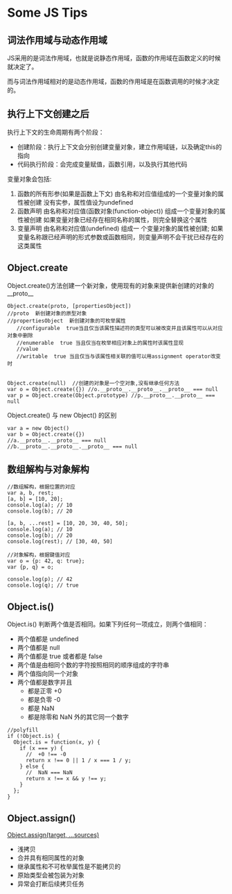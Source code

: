 # Some JS Tips

## 词法作用域与动态作用域

JS采用的是词法作用域，也就是说静态作用域，函数的作用域在函数定义的时候就决定了。

而与词法作用域相对的是动态作用域，函数的作用域是在函数调用的时候才决定的。

## 执行上下文创建之后

执行上下文的生命周期有两个阶段：

* 创建阶段：执行上下文会分别创建变量对象，建立作用域链，以及确定this的指向
* 代码执行阶段：会完成变量赋值，函数引用，以及执行其他代码
  
变量对象会包括:

1. 函数的所有形参(如果是函数上下文)
    由名称和对应值组成的一个变量对象的属性被创建
    没有实参，属性值设为undefined
2. 函数声明
    由名称和对应值(函数对象(function-object)) 组成一个变量对象的属性被创建
    如果变量对象已经存在相同名称的属性，则完全替换这个属性
3. 变量声明
    由名称和对应值(undefined) 组成一 个变量对象的属性被创建;
    如果变量名称跟已经声明的形式参数或函数相同，则变量声明不会干扰已经存在的这类属性

## Object.create

Object.create()方法创建一个新对象，使用现有的对象来提供新创建的对象的__proto__

```JS
Object.create(proto, [propertiesObject])
//proto  新创建对象的原型对象
//propertiesObject  新创建对象的可枚举属性
   //configurable  true当且仅当该属性描述符的类型可以被改变并且该属性可以从对应对象中删除
   //enumerable  true 当且仅当在枚举相应对象上的属性时该属性显现
   //value  
   //writable  true 当且仅当与该属性相关联的值可以用assignment operator改变时


Object.create(null)  //创建的对象是一个空对象,没有继承任何方法
var o = Object.create({}) //o.__proto__.__proto__.__proto__ === null
var p = Object.create(Object.prototype) //p.__proto__.__proto__ === null
```

Object.create() 与 new Object() 的区别

```JS
var a = new Object()
var b = Object.create({})
//a.__proto__.__proto__ === null
//b.__proto__.__proto__.__proto__ === null
```

## 数组解构与对象解构

```JS
//数组解构，根据位置的对应
var a, b, rest;
[a, b] = [10, 20];
console.log(a); // 10
console.log(b); // 20

[a, b, ...rest] = [10, 20, 30, 40, 50];
console.log(a); // 10
console.log(b); // 20
console.log(rest); // [30, 40, 50]

//对象解构，根据键值对应
var o = {p: 42, q: true};
var {p, q} = o;

console.log(p); // 42
console.log(q); // true
```

## Object.is()

Object.is() 判断两个值是否相同。如果下列任何一项成立，则两个值相同：

* 两个值都是 undefined
* 两个值都是 null
* 两个值都是 true 或者都是 false
* 两个值是由相同个数的字符按照相同的顺序组成的字符串
* 两个值指向同一个对象
* 两个值都是数字并且
  * 都是正零 +0
  * 都是负零 -0
  * 都是 NaN
  * 都是除零和 NaN 外的其它同一个数字

```JS
//polyfill
if (!Object.is) {
  Object.is = function(x, y) {
    if (x === y) {
      //  +0 !== -0
      return x !== 0 || 1 / x === 1 / y;
    } else {
      //  NaN === NaN
      return x !== x && y !== y;
    }
  };
}
```

## Object.assign()

[Object.assign(target, ...sources)](https://developer.mozilla.org/zh-CN/docs/Web/JavaScript/Reference/Global_Objects/Object/assign)

* 浅拷贝
* 合并具有相同属性的对象
* 继承属性和不可枚举属性是不能拷贝的
* 原始类型会被包装为对象
* 异常会打断后续拷贝任务
